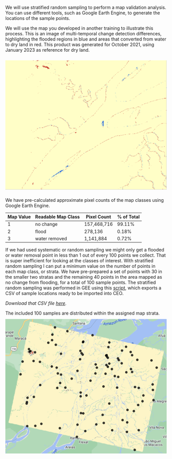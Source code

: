 

We will use stratified random sampling to perform a map validation analysis. You can use different tools, such as Google Earth Engine, to generate the locations of the sample points. 

We will use the map you developed in another training to illustrate this process. This is an image of multi-temporal change detection differences, highlighting the flooded regions in blue and areas that converted from water to dry land in red. This product was generated for October 2021, using January 2023 as reference for dry land.

<img align="center" src="../images/ceo/4G_ChangeMapForSampling.png"  vspace="10" width="600"> 

We have pre-calculated approximate pixel counts of the map classes using Google Earth Engine.

| Map Value | Readable Map Class | Pixel Count      | % of Total   |
|-----------|--------------------|------------------|--------------|
| 1         | no change          | 157,468,716      |  99.11%      |
| 2         | flood              | 278,136          |  0.18%       |
| 3         | water removed      | 1,141,884        |  0.72%       |


If we had used systematic or random sampling we might only get a flooded or water removal point in less than 1 out of every 100 points we collect. That is super inefficient for looking at the classes of interest. With stratified random sampling I can put a minimum value on the number of points in each map class, or strata. We have pre-prepared a set of points with 30 in the smaller two stratas and the remaining 40 points in the area mapped as no change from flooding, for a total of 100 sample points. 
The stratified random sampling was performed in GEE using this [script](https://code.earthengine.google.com/0d872d5d419349fadd40399620f397f1), which exports a CSV of sample locations ready to be imported into CEO. 

*Download that CSV file [here](https://drive.google.com/file/d/1pkTgPXJFrJp7FePiz8UwcB6xEoFEWfYr/view?usp=share_link).*

The included 100 samples are distributed within the assigned map strata.
<img align="center" src="../images/ceo/4H_samplesonmap.png"  vspace="10" width="600"> 




